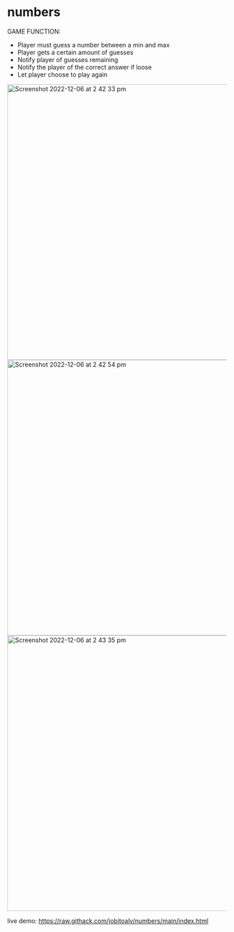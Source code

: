# numbers

GAME FUNCTION:
- Player must guess a number between a min and max
- Player gets a certain amount of guesses
- Notify player of guesses remaining
- Notify the player of the correct answer if loose
- Let player choose to play again

<img width="633" alt="Screenshot 2022-12-06 at 2 42 33 pm" src="https://user-images.githubusercontent.com/74395645/205817483-58d5b314-1995-4738-8c90-f8e6e670100a.png">

<img width="633" alt="Screenshot 2022-12-06 at 2 42 54 pm" src="https://user-images.githubusercontent.com/74395645/205817492-73cd9244-5fcf-4355-a0a5-455f890722b3.png">

<img width="633" alt="Screenshot 2022-12-06 at 2 43 35 pm" src="https://user-images.githubusercontent.com/74395645/205817502-8ed62de1-ce64-4819-b1d3-23e9312834fe.png">


live demo:
https://raw.githack.com/jobitoalv/numbers/main/index.html
